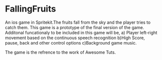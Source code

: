 # FallingFruits
An ios game in Spritekit.The fruits fall from the sky and the player tries to catch them. This game is a prototype of the final version of the game.
Additonal funcationaly to be included in this game will be,
a) Player left-right movement based on the continuous speech recognition
b)High Score, pause, back and other control options
c)Background game music.



The game is the refrence to the work of Awesome Tuts.
